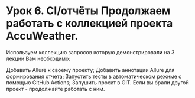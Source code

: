 # Урок 6. CI/отчёты Продолжаем работать с коллекцией проекта AccuWeather.

Используем коллекцию запросов которую демонстрировали на 3 лекции Вам необходимо:

Добавить Allure к своему проекту;
Добавить аннотации Allure для формирования отчета;
Запустить тесты в автоматическом режиме с помощью GitHub Actions;
Запушить проект в GIT.
Если вы брали другой проект - продолжайте работать с ним.
